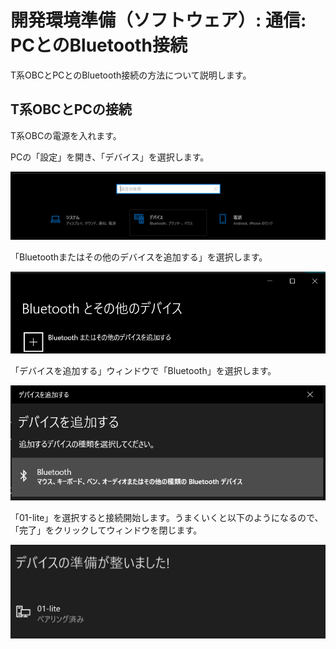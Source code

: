 # 開発環境準備（ソフトウェア）: 通信: PCとのBluetooth接続

T系OBCとPCとのBluetooth接続の方法について説明します。

## T系OBCとPCの接続

T系OBCの電源を入れます。

PCの「設定」を開き、「デバイス」を選択します。

![image](img/sw-pc-settings-device.png)

「Bluetoothまたはその他のデバイスを追加する」を選択します。

![image](img/sw-pc-settings-bt.png)

「デバイスを追加する」ウィンドウで「Bluetooth」を選択します。

![image](img/sw-pc-select-bt.png)

「01-lite」を選択すると接続開始します。うまくいくと以下のようになるので、「完了」をクリックしてウィンドウを閉じます。

![image](img/sw-pc-add-add-device.png)
